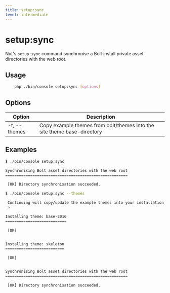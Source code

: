 ```yaml
---
title: setup:sync
level: intermediate
---
```

setup:sync
==========

Nut's `setup:sync` command synchronise a Bolt install private asset directories
with the web root.

## Usage

```bash
    php ./bin/console setup:sync [options]
```


## Options

| Option | Description |
|--------|-------------|
| -t, --themes | Copy example themes from bolt/themes into the site theme base-directory



## Examples

```bash
$ ./bin/console setup:sync

Synchronising Bolt asset directories with the web root
======================================================

 [OK] Directory synchronisation succeeded.
```


```bash
$ ./bin/console setup:sync --themes

 Continuing will copy/update the example themes into your installation, overwriting older copies. Is this OK? (yes/no) [yes]:
 >

Installing theme: base-2016
===========================

 [OK]


Installing theme: skeleton
==========================

 [OK]


Synchronising Bolt asset directories with the web root
======================================================

 [OK] Directory synchronisation succeeded.
```


